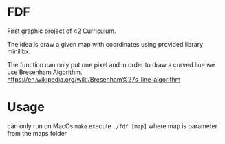 # FDF 

First graphic project of 42 Curriculum.

The idea is draw a given map with coordinates using provided library minilibx.

The function can only put one pixel and in order to draw a curved line we use Bresenham Algorithm.
https://en.wikipedia.org/wiki/Bresenham%27s_line_algorithm

# Usage
can only run on MacOs
`make`
execute `./fdf [map]` where map is parameter from the maps folder
